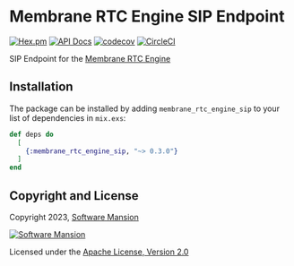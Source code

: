 # Membrane RTC Engine SIP Endpoint

[![Hex.pm](https://img.shields.io/hexpm/v/membrane_rtc_engine_sip.svg)](https://hex.pm/packages/membrane_rtc_engine_sip)
[![API Docs](https://img.shields.io/badge/api-docs-yellow.svg?style=flat)](https://hexdocs.pm/membrane_rtc_engine_sip)
[![codecov](https://codecov.io/gh/jellyfish-dev/membrane_rtc_engine/branch/master/graph/badge.svg?token=9F1XHHUY2B)](https://codecov.io/gh/jellyfish-dev/membrane_rtc_engine)
[![CircleCI](https://circleci.com/gh/jellyfish-dev/membrane_rtc_engine.svg?style=svg)](https://circleci.com/gh/jellyfish-dev/membrane_rtc_engine)

SIP Endpoint for the [Membrane RTC Engine](https://github.com/jellyfish-dev/membrane_rtc_engine)

## Installation

The package can be installed by adding `membrane_rtc_engine_sip` to your list of dependencies in `mix.exs`:

```elixir
def deps do
  [
    {:membrane_rtc_engine_sip, "~> 0.3.0"}
  ]
end
```

## Copyright and License

Copyright 2023, [Software Mansion](https://swmansion.com/?utm_source=git&utm_medium=readme&utm_campaign=membrane_rtc_engine)

[![Software Mansion](https://logo.swmansion.com/logo?color=white&variant=desktop&width=200&tag=membrane-github)](https://swmansion.com/?utm_source=git&utm_medium=readme&utm_campaign=membrane_rtc_engine)

Licensed under the [Apache License, Version 2.0](LICENSE)

